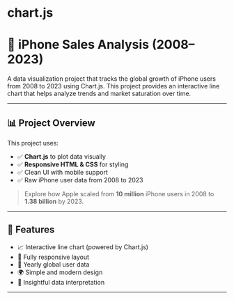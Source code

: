 # chart.js



# 📱 iPhone Sales Analysis (2008–2023)

A data visualization project that tracks the global growth of iPhone users from 2008 to 2023 using Chart.js. This project provides an interactive line chart that helps analyze trends and market saturation over time.

---

## 📊 Project Overview

This project uses:
- ✅ **Chart.js** to plot data visually
- ✅ **Responsive HTML & CSS** for styling
- ✅ Clean UI with mobile support
- ✅ Raw iPhone user data from 2008 to 2023

> Explore how Apple scaled from **10 million** iPhone users in 2008 to **1.38 billion** by 2023.

---

## 🔧 Features

- 📈 Interactive line chart (powered by Chart.js)
- 📱 Fully responsive layout
- 🎯 Yearly global user data
- 🌍 Simple and modern design
- 🧠 Insightful data interpretation

---

